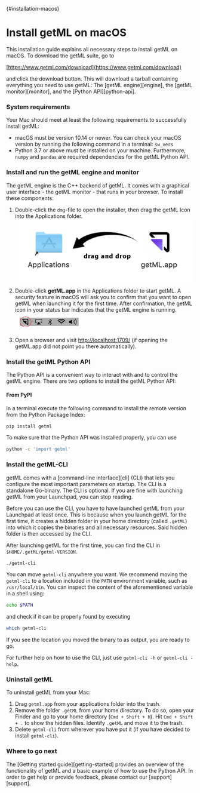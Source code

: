 [](){#installation-macos}
# Install getML on macOS

This installation guide explains all necessary steps to install getML on macOS.
To download the getML suite, go to 

[https://www.getml.com/download](https://www.getml.com/download)

and click the download button. This will download a tarball containing everything you need to use getML: The [getML engine][engine], the [getML monitor][monitor], and the [Python API][python-api].

### System requirements

Your Mac should meet at least the following requirements to successfully install getML:

* macOS must be version 10.14 or newer. You can check your macOS version by running the following command in a terminal: `sw_vers`
* Python 3.7 or above must be installed on your machine. Furthermore, `numpy` and `pandas` are required dependencies for the getML Python API.

### Install and run the getML engine and monitor

The getML engine is the C++ backend of getML. It comes with a graphical user interface - the getML monitor - that runs in your browser. To install these components:

1. Double-click the `dmg`-file to open the installer, then drag the getML Icon into the Applications folder.
   ![Installation Process on macOS](../../images/install_mac.png)

2. Double-click **getML.app** in the Applications folder to start getML. A security feature in macOS will ask you to confirm that you want to open getML when launching it for the first time. After confirmation, the getML icon in your status bar indicates that the getML engine is running.
   ![Running getML on macOS](../../images/install_mac2.png)

3. Open a browser and visit [http://localhost:1709/](http://localhost:1709/) (if opening the getML.app did not point you there automatically). 

### Install the getML Python API

The Python API is a convenient way to interact with and to control the getML engine. There are two options to install the getML Python API:

#### From PyPI

In a terminal execute the following command to install the remote version from the Python Package Index:

```bash
pip install getml
```

To make sure that the Python API was installed properly, you can use

```bash
python -c 'import getml'
```

### Install the getML-CLI

getML comes with a [command-line interface][cli] (CLI) that lets you configure the most 
important parameters on startup. The CLI is a standalone Go-binary. The CLI is optional. If you are fine with launching getML from your Launchpad, you can stop reading.

Before you can use the CLI, you have to have launched getML from your Launchpad at least once. This is because when you launch getML for the first time, it creates a hidden folder in your home directory (called `.getML`) into which it copies the binaries and all necessary resources. Said hidden folder is then accessed by the CLI. 

After launching getML for the first time, you can find the CLI in `$HOME/.getML/getml-VERSION`.

```bash
./getml-cli
```

You can move `getml-cli` anywhere you want. We recommend moving the `getml-cli` to a location included in the `PATH` environment variable, such as `/usr/local/bin`. You can inspect the content of the aforementioned variable in a shell using:

```bash
echo $PATH
```

and check if it can be properly found by executing

```bash			
which getml-cli
```

If you see the location you moved the binary to as output, you are ready to go.

For further help on how to use the CLI, just use `getml-cli -h` or `getml-cli -help`.

### Uninstall getML

To uninstall getML from your Mac:

1. Drag `getml.app` from your applications folder into the trash.
2. Remove the folder `.getML` from your home directory. To do so, open your Finder and go to your home directory (`Cmd + Shift + H`). Hit `Cmd + Shift + .` to show the hidden files. Identify `.getML` and move it to the trash.
3. Delete `getml-cli` from wherever you have put it (if you have decided to install `getml-cli`).

### Where to go next

The [Getting started guide][getting-started] provides an overview of the functionality of getML and a basic example of how to use the Python API. In order to get help or provide feedback, please contact our [support][support].